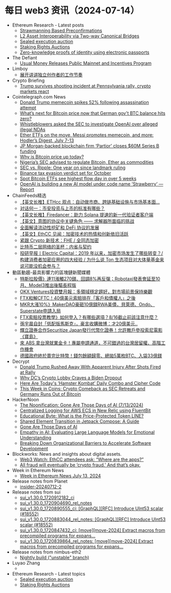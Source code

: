 # 每日 web3 资讯（2024-07-14）

- Ethereum Research - Latest posts
  - [Strawmanning Based Preconfirmations](https://ethresear.ch/t/strawmanning-based-preconfirmations/19695#post_3)
  - [L2 Asset Interoperability via Two-way Canonical Bridges](https://ethresear.ch/t/l2-asset-interoperability-via-two-way-canonical-bridges/20039#post_3)
  - [Sealed execution auction](https://ethresear.ch/t/sealed-execution-auction/20060#post_1)
  - [Staking Rights Auctions](https://ethresear.ch/t/staking-rights-auctions/20059#post_1)
  - [Zero-knowledge proofs of identity using electronic passports](https://ethresear.ch/t/zero-knowledge-proofs-of-identity-using-electronic-passports/19263#post_15)
- The Defiant
  - [Usual Money Releases Public Mainnet and Incentives Program](https://thedefiant.io/news/defi/usual-money-releases-public-mainnet-and-incentives-program)
- Limboy
  - [展开讲讲独立创作者的工作节奏](https://limboy.me/posts/indie-creator-routine/)
- Crypto Briefing
  - [Trump survives shooting incident at Pennsylvania rally, crypto markets react](https://cryptobriefing.com/trump-rally-attack-incident/)
- Cointelegraph.com News
  - [Donald Trump memecoin spikes 52% following assassination attempt](https://cointelegraph.com/news/donald-trump-memecoin-price-soars-following-assassination-attempt?utm_source=rss_feed&utm_medium=rss&utm_campaign=rss_partner_inbound)
  - [What’s next for Bitcoin price now that German gov&#039;t BTC balance hits zero?](https://cointelegraph.com/news/what-s-next-for-bitcoin-price-now-that-german-gov-t-btc-balance-hits-zero?utm_source=rss_feed&utm_medium=rss&utm_campaign=rss_partner_inbound)
  - [Whistleblowers asked the SEC to investigate OpenAI over alleged illegal NDAs](https://cointelegraph.com/news/whistleblowers-sec-investigate-open-ai-alleged-illegal-ndas?utm_source=rss_feed&utm_medium=rss&utm_campaign=rss_partner_inbound)
  - [Ether ETFs on the move, Messi promotes memecoin, and more: Hodler’s Digest, July 7-13](https://cointelegraph.com/magazine/ether-etfs-on-the-move-messi-promotes-memecoin-and-more-hodlers-digest-july-7-13/?utm_source=rss_feed&utm_medium=rss&utm_campaign=rss_partner_inbound)
  - [JP Morgan-backed blockchain firm ‘Partior’ closes $60M Series B funding](https://cointelegraph.com/news/jp-morgan-backed-blockchain-firm-partior-closes-60m-series-b?utm_source=rss_feed&utm_medium=rss&utm_campaign=rss_partner_inbound)
  - [Why is Bitcoin price up today?](https://cointelegraph.com/news/why-is-bitcoin-price-up-today?utm_source=rss_feed&utm_medium=rss&utm_campaign=rss_partner_inbound)
  - [Nigeria’s SEC advised to regulate Bitcoin, Ether as commodities](https://cointelegraph.com/news/nigerian-sec-urged-to-classify-bitcoin-ether-as-commodities?utm_source=rss_feed&utm_medium=rss&utm_campaign=rss_partner_inbound)
  - [SEC vs. Ripple: One year on since landmark ruling](https://cointelegraph.com/news/xrp-ruling-anniversary-crypto-regulation?utm_source=rss_feed&utm_medium=rss&utm_campaign=rss_partner_inbound)
  - [Binance tax evasion verdict set for October](https://cointelegraph.com/news/binance-tax-evasion-verdict-nigeria-october-11-2024?utm_source=rss_feed&utm_medium=rss&utm_campaign=rss_partner_inbound)
  - [Spot Bitcoin ETFs see highest flow day in over 5 weeks](https://cointelegraph.com/news/spot-bitcoin-etfs-see-highest-flow-day-in-over-5-weeks?utm_source=rss_feed&utm_medium=rss&utm_campaign=rss_partner_inbound)
  - [OpenAI is building a new AI model under code name ‘Strawberry’ — Report](https://cointelegraph.com/news/openai-is-building-an-advanced-ai-tool-called-strawberry?utm_source=rss_feed&utm_medium=rss&utm_campaign=rss_partner_inbound)
- ChainFeeds精选
  - [【英文长推】ETHcc 观点：自动做市商、跨链基础设施与市场基本面...](https://www.chainfeeds.xyz/feed/detail/8f263fb8-749f-48bd-ba72-e66e5b269553)
  - [对话何一：币安投资与上币的标准有哪些？](https://www.chainfeeds.xyz/feed/detail/82a21c6e-5ba9-44e6-8233-0673f12d1e7a)
  - [【英文长推】Firedancer：助力 Solana 提速的新一代验证者客户端](https://www.chainfeeds.xyz/feed/detail/0f2c209b-b06b-4539-a291-cbef14e080e9)
  - [【英文】意图的协议中关键角色 —— 求解器所面临的挑战](https://www.chainfeeds.xyz/feed/detail/83d663f6-8d92-4e2d-ac0f-3013856174c7)
  - [全面解读流动性挖矿和 DeFi 协议的发展](https://www.chainfeeds.xyz/feed/detail/d0ac740d-fe94-4b70-b130-feff61d91464)
  - [【英文】EthCC 见闻：加密技术的热情和创新依旧活跃](https://www.chainfeeds.xyz/feed/detail/37673960-47eb-4589-9623-dd6bbf47f97b)
  - [紧跟 Crypto 新技术：FHE / 全同态加密](https://www.chainfeeds.xyz/feed/detail/965efd94-ca08-46da-855e-e318fd136199)
  - [比特币二层网络的圣杯：内省与契约](https://www.chainfeeds.xyz/feed/detail/a94798c4-6c26-4b41-8bbd-8a54a2b50730)
  - [投研早报丨Electric Capital：2019 年以来，加密市场发生了哪些转变？/ 构建消费者加密应用的四大经验 / 为什么说 Ton 生态项目对大体量基金来说可能没机会参与？](https://substack.chainfeeds.xyz/p/electric-capital2019-ton)
- 動區動趨-最具影響力的區塊鏈新聞媒體
  - [特斯拉股價》連11漲觸270鎂、回調8%再反彈；Robotaxi發表會延至10月、Model3推出後驅長程版](https://www.blocktempo.com/tesla-stock-price-plummets-8-then-continues-to-rise/)
  - [OKX Ventures投資雙月報：多領域穩定趨好，對市場前景保持樂觀](https://www.blocktempo.com/okx-ventures-report-of-2024-may-and-june/)
  - [FTX和解CFTC！40億美元索賠排在「客戶和債權人」之後](https://www.blocktempo.com/ftx-has-settled-with-cftc-cftc-4bn-claim-subordinated-to-creditor-claims-plus-interest/)
  - [MKR大漲10%》MakerDAO豪砸10億鎂RWA美債，貝萊德、Ondo、Superstate申請入局](https://www.blocktempo.com/makerdao-to-invest-1-billion-in-tokenized-us-treasury-offerings-blackrocks-attracting-buidl-ondo-superstate/)
  - [FTX索賠投票教學》如何登入？有哪些選項？8/16截止前該注意什麼？](https://www.blocktempo.com/ftx-bankruptcy-plan-voting-tutorial/)
  - [孫宇晨自封「低配版馬斯克」，豪言收購微博：才20億美元..](https://www.blocktempo.com/justin-sun-says-he-plans-to-acquire-weibo/)
  - [輝立證券合作Securitize Japan發行代幣化證券！允許散戶參投索尼電影《寶島》](https://www.blocktempo.com/phillip-securities-will-issue-security-tokens/)
  - [來 ABS 拿台灣就業金卡！專屬申請通道，不可錯過的台灣居留權、高階工作機會](https://www.blocktempo.com/come-to-abs-and-get-a-taiwan-employment-gold-card/)
  - [德國政府終於賣完比特幣！錢包餘額歸零、總拋5萬枚BTC、入袋33億鎂](https://www.blocktempo.com/the-german-government-bitcoin-holdings-returns-to-zero/)
- Decrypt
  - [Donald Trump Rushed Away With Apparent Injury After Shots Fired at Rally](https://decrypt.co/239689/donald-trump-rushed-away-injury-shots-fired-rally)
  - [Why DC’s Crypto Lobby Craves a Biden Dropout](https://decrypt.co/239613/why-dcs-crypto-lobby-craves-a-biden-dropout)
  - [Here Are Today's ‘Hamster Kombat’ Daily Combo and Cipher Code](https://decrypt.co/resources/todays-hamster-kombat-daily-combo-cipher-code)
  - [This Week in Coins: Crypto Comeback as SEC Retreats and Germany Runs Out of Bitcoin](https://decrypt.co/239651/this-week-in-coins-crypto-comeback-as-sec-retreats-and-germany-runs-out-of-bitcoin)
- HackerNoon
  - [The Noonification: Gone Are Those Days of AI (7/13/2024)](https://hackernoon.com/7-13-2024-noonification?source=rss)
  - [Centralized Logging for AWS ECS in New Relic using FluentBit](https://hackernoon.com/centralized-logging-for-aws-ecs-in-new-relic-using-fluentbit?source=rss)
  - [Educational Byte: What is the Price-Protected Token LINE?](https://hackernoon.com/educational-byte-what-is-the-price-protected-token-line?source=rss)
  - [Shared Element Transition in Jetpack Compose: A Guide](https://hackernoon.com/shared-element-transition-in-jetpack-compose-a-guide?source=rss)
  - [Gone Are Those Days of AI](https://hackernoon.com/gone-are-those-days-of-ai?source=rss)
  - [Empathy in AI: Evaluating Large Language Models for Emotional Understanding](https://hackernoon.com/empathy-in-ai-evaluating-large-language-models-for-emotional-understanding?source=rss)
  - [Breaking Down Organizational Barriers to Accelerate Software Development](https://hackernoon.com/breaking-down-organizational-barriers-to-accelerate-software-development?source=rss)
- Blockworks: News and insights about digital assets.
  - [Web3 Watch: EthCC attendees ask: “Where are the apps?”](https://blockworks.co/news/ethcc-2024-attendees-want-web3-apps)
  - [All fraud will eventually be ‘crypto fraud.’ And that’s okay.](https://blockworks.co/news/crypto-fraud-financial-scam)
- Week in Ethereum News
  - [Week in Ethereum News  July 13, 2024](https://weekinethereumnews.com/week-in-ethereum-news-july-13-2024/)
- Release notes from Planet
  - [insider-20240712-2](https://github.com/Planetable/Planet/releases/tag/insider-20240712-2)
- Release notes from sui
  - [sui_v1.30.0_1720912182_ci](https://github.com/MystenLabs/sui/releases/tag/sui_v1.30.0_1720912182_ci)
  - [sui_v1.30.0_1720904690_rel_notes](https://github.com/MystenLabs/sui/releases/tag/sui_v1.30.0_1720904690_rel_notes)
  - [sui_v1.30.0_1720890555_ci: [GraphQL][RFC] Introduce UInt53 scalar (#18552)](https://github.com/MystenLabs/sui/releases/tag/sui_v1.30.0_1720890555_ci)
  - [sui_v1.30.0_1720883044_rel_notes: [GraphQL][RFC] Introduce UInt53 scalar (#18552)](https://github.com/MystenLabs/sui/releases/tag/sui_v1.30.0_1720883044_rel_notes)
  - [sui_v1.30.0_1720847432_ci: [move][move-2024] Extract macros from precompiled programs for expans…](https://github.com/MystenLabs/sui/releases/tag/sui_v1.30.0_1720847432_ci)
  - [sui_v1.30.0_1720839864_rel_notes: [move][move-2024] Extract macros from precompiled programs for expans…](https://github.com/MystenLabs/sui/releases/tag/sui_v1.30.0_1720839864_rel_notes)
- Release notes from nimbus-eth2
  - [Nightly build ("unstable" branch)](https://github.com/status-im/nimbus-eth2/releases/tag/nightly)
- Luyao Zhang
  - [](https://zhangluyao.com/blog/polite/)
- Ethereum Research - Latest topics
  - [Sealed execution auction](https://ethresear.ch/t/sealed-execution-auction/20060)
  - [Staking Rights Auctions](https://ethresear.ch/t/staking-rights-auctions/20059)
